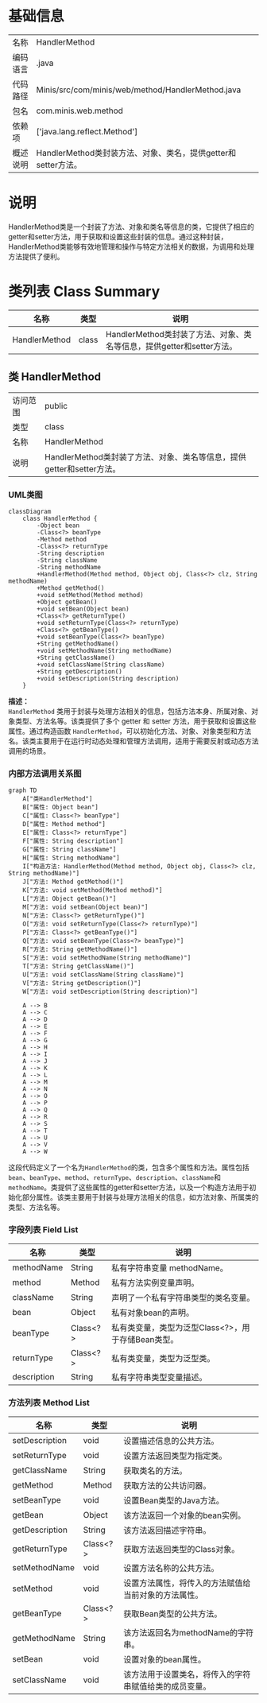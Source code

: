 # 基础信息

|      |      |
|------|------|
| 名称 | HandlerMethod |
| 编码语言 | .java |
| 代码路径 | Minis/src/com/minis/web/method/HandlerMethod.java |
| 包名 | com.minis.web.method |
| 依赖项 | ['java.lang.reflect.Method'] |
| 概述说明 | HandlerMethod类封装方法、对象、类名，提供getter和setter方法。 |

# 说明

HandlerMethod类是一个封装了方法、对象和类名等信息的类，它提供了相应的getter和setter方法，用于获取和设置这些封装的信息。通过这种封装，HandlerMethod类能够有效地管理和操作与特定方法相关的数据，为调用和处理方法提供了便利。

# 类列表 Class Summary

| 名称   | 类型  | 说明 |
|-------|------|-------------|
| HandlerMethod | class | HandlerMethod类封装了方法、对象、类名等信息，提供getter和setter方法。 |



## 类 HandlerMethod

|      |      |
|------|------|
| 访问范围 | public |
| 类型 | class |
| 名称 | HandlerMethod |
| 说明 | HandlerMethod类封装了方法、对象、类名等信息，提供getter和setter方法。 |


### UML类图

```mermaid
classDiagram
    class HandlerMethod {
        -Object bean
        -Class<?> beanType
        -Method method
        -Class<?> returnType
        -String description
        -String className
        -String methodName
        +HandlerMethod(Method method, Object obj, Class<?> clz, String methodName)
        +Method getMethod()
        +void setMethod(Method method)
        +Object getBean()
        +void setBean(Object bean)
        +Class<?> getReturnType()
        +void setReturnType(Class<?> returnType)
        +Class<?> getBeanType()
        +void setBeanType(Class<?> beanType)
        +String getMethodName()
        +void setMethodName(String methodName)
        +String getClassName()
        +void setClassName(String className)
        +String getDescription()
        +void setDescription(String description)
    }
```

**描述：**  
`HandlerMethod` 类用于封装与处理方法相关的信息，包括方法本身、所属对象、对象类型、方法名等。该类提供了多个 getter 和 setter 方法，用于获取和设置这些属性。通过构造函数 `HandlerMethod`，可以初始化方法、对象、对象类型和方法名。该类主要用于在运行时动态处理和管理方法调用，适用于需要反射或动态方法调用的场景。


### 内部方法调用关系图

```mermaid
graph TD
    A["类HandlerMethod"]
    B["属性: Object bean"]
    C["属性: Class<?> beanType"]
    D["属性: Method method"]
    E["属性: Class<?> returnType"]
    F["属性: String description"]
    G["属性: String className"]
    H["属性: String methodName"]
    I["构造方法: HandlerMethod(Method method, Object obj, Class<?> clz, String methodName)"]
    J["方法: Method getMethod()"]
    K["方法: void setMethod(Method method)"]
    L["方法: Object getBean()"]
    M["方法: void setBean(Object bean)"]
    N["方法: Class<?> getReturnType()"]
    O["方法: void setReturnType(Class<?> returnType)"]
    P["方法: Class<?> getBeanType()"]
    Q["方法: void setBeanType(Class<?> beanType)"]
    R["方法: String getMethodName()"]
    S["方法: void setMethodName(String methodName)"]
    T["方法: String getClassName()"]
    U["方法: void setClassName(String className)"]
    V["方法: String getDescription()"]
    W["方法: void setDescription(String description)"]

    A --> B
    A --> C
    A --> D
    A --> E
    A --> F
    A --> G
    A --> H
    A --> I
    A --> J
    A --> K
    A --> L
    A --> M
    A --> N
    A --> O
    A --> P
    A --> Q
    A --> R
    A --> S
    A --> T
    A --> U
    A --> V
    A --> W
```

这段代码定义了一个名为`HandlerMethod`的类，包含多个属性和方法。属性包括`bean`、`beanType`、`method`、`returnType`、`description`、`className`和`methodName`。类提供了这些属性的getter和setter方法，以及一个构造方法用于初始化部分属性。该类主要用于封装与处理方法相关的信息，如方法对象、所属类的类型、方法名等。

### 字段列表 Field List

| 名称  | 类型  | 说明 |
|-------|-------|------|
| methodName | String | 私有字符串变量 methodName。 |
| method | Method | 私有方法实例变量声明。 |
| className | String | 声明了一个私有字符串类型的类名变量。 |
| bean | Object | 私有对象bean的声明。 |
| beanType | Class<?> | 私有类变量，类型为泛型Class<?>，用于存储Bean类型。 |
| returnType | Class<?> | 私有类变量，类型为泛型类。 |
| description | String | 私有字符串类型变量描述。 |

### 方法列表 Method List

| 名称  | 类型  | 说明 |
|-------|-------|------|
| setDescription | void | 设置描述信息的公共方法。 |
| setReturnType | void | 设置方法返回类型为指定类。 |
| getClassName | String | 获取类名的方法。 |
| getMethod | Method | 获取方法的公共访问器。 |
| setBeanType | void | 设置Bean类型的Java方法。 |
| getBean | Object | 该方法返回一个对象的bean实例。 |
| getDescription | String | 该方法返回描述字符串。 |
| getReturnType | Class<?> | 获取方法返回类型的Class对象。 |
| setMethodName | void | 设置方法名称的公共方法。 |
| setMethod | void | 设置方法属性，将传入的方法赋值给当前对象的方法属性。 |
| getBeanType | Class<?> | 获取Bean类型的公共方法。 |
| getMethodName | String | 该方法返回名为methodName的字符串。 |
| setBean | void | 设置对象的bean属性。 |
| setClassName | void | 该方法用于设置类名，将传入的字符串赋值给类的成员变量。 |




